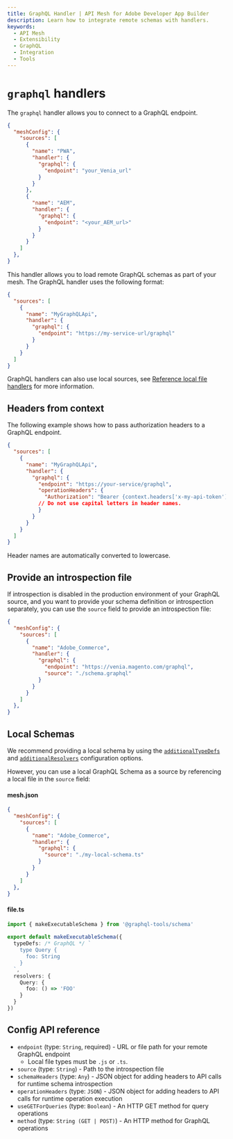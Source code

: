 ```yaml
---
title: GraphQL Handler | API Mesh for Adobe Developer App Builder
description: Learn how to integrate remote schemas with handlers.
keywords:
  - API Mesh
  - Extensibility
  - GraphQL
  - Integration
  - Tools
---
```


# `graphql` handlers

The `graphql` handler allows you to connect to a GraphQL endpoint.

```json
{
  "meshConfig": {
    "sources": [
      {
        "name": "PWA",
        "handler": {
          "graphql": {
            "endpoint": "your_Venia_url"
          }
        }
      },
      {
        "name": "AEM",
        "handler": {
          "graphql": {
            "endpoint": "<your_AEM_url>"
          }
        }
      }
    ]
  },
}
```

This handler allows you to load remote GraphQL schemas as part of your mesh. The GraphQL handler uses the following format:

```json
{
  "sources": [
    {
      "name": "MyGraphQLApi",
      "handler": {
        "graphql": {
          "endpoint": "https://my-service-url/graphql"
        }
      }
    }
  ]
}
```

GraphQL handlers can also use local sources, see [Reference local file handlers](./index.md#reference-local-files-in-handlers) for more information.

## Headers from context

The following example shows how to pass authorization headers to a GraphQL endpoint.

```json
{
  "sources": [
    {
      "name": "MyGraphQLApi",
      "handler": {
        "graphql": {
          "endpoint": "https://your-service/graphql",
          "operationHeaders": {
            "Authorization": "Bearer {context.headers['x-my-api-token']}"
          // Do not use capital letters in header names.
          }
        }
      }
    }
  ]
}
```

<InlineAlert variant="info" slots="text"/>

Header names are automatically converted to lowercase.

## Provide an introspection file

If introspection is disabled in the production environment of your GraphQL source, and you want to provide your schema definition or introspection separately, you can use the `source` field to provide an introspection file:

```json
{
  "meshConfig": {
    "sources": [
      {
        "name": "Adobe_Commerce",
        "handler": {
          "graphql": {
            "endpoint": "https://venia.magento.com/graphql",
            "source": "./schema.graphql"
          }
        }
      }
    ]
  },
}
```

## Local Schemas

We recommend providing a local schema by using the [`additionalTypeDefs`](../../advanced/extend/index.md) and [`additionalResolvers`](../../advanced/extend/resolvers/programmatic-resolvers.md#additional-resolversjs) configuration options.

However, you can use a local GraphQL Schema as a source by referencing a local file in the `source` field:

<CodeBlock slots="heading, code" repeat="2" languages="json, ts" />

#### mesh.json

```json
{
  "meshConfig": {
    "sources": [
      {
        "name": "Adobe_Commerce",
        "handler": {
          "graphql": {
            "source": "./my-local-schema.ts"
          }
        }
      }
    ]
  },
}
```

#### file.ts

```ts
import { makeExecutableSchema } from '@graphql-tools/schema'
 
export default makeExecutableSchema({
  typeDefs: /* GraphQL */ `
    type Query {
      foo: String
    }
  `,
  resolvers: {
    Query: {
      foo: () => 'FOO'
    }
  }
})
```

## Config API reference

-  `endpoint` (type: `String`, required) - URL or file path for your remote GraphQL endpoint
   -  Local file types must be `.js` or `.ts`.
-  `source` (type: `String`) - Path to the introspection file
-  `schemaHeaders` (type: `Any`) - JSON object for adding headers to API calls for runtime schema introspection
-  `operationHeaders` (type: `JSON`) - JSON object for adding headers to API calls for runtime operation execution
-  `useGETForQueries` (type: `Boolean`) - An HTTP GET method for query operations
-  `method` (type: `String (GET | POST)`) - An HTTP method for GraphQL operations
<!-- 
`subscriptionsEndpoint` (type: `String`) - A URL to your endpoint serving all subscription queries for this source
`customFetch` (type: `Any`) - Path to a custom W3 Compatible Fetch Implementation
`webSocketImpl` (type: `String`) - Path to a custom W3 Compatible WebSocket Implementation
`introspection` (type: `String`) - Path to the introspection
You can separately give schema introspection
`multipart` (type: `Boolean`) - Enable multipart/form data in order to support file uploads
`subscriptionsProtocol` (type: `String (SSE | WS | LEGACY_WS)`) - SSE - Server Sent Events
WS - New graphql-ws
LEGACY_WS - Legacy subscriptions-transport-ws
`retry` (type: `Int`) - Retry attempts if fails
`timeout` (type: `Int`) - Timeout in milliseconds
`batch` (type: `Boolean`) - Enable/Disable automatic query batching 
-->

